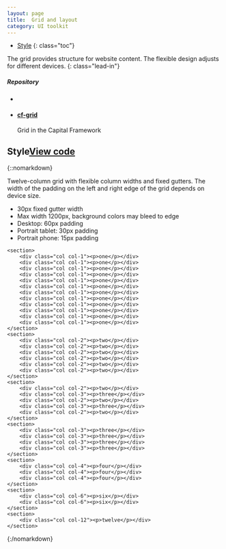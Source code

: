 ```yaml
---
layout: page
title:  Grid and layout
category: UI toolkit
---
```


- [Style](#style)
{: class="toc"}

<div class="content-50 content-first">

The grid provides structure for website content. The flexible design adjusts for different devices. 
{: class="lead-in"}

</div>

<div class="content-50 content-last">
  <h5 class="repo-list-header">Repository</h5>
  <ul class="repo-list">
    <li>
      <i class="cf-icon cf-icon-github"></i>
    </li>
    <li>
      <a href="http://github.com/cfpb/cf-grid"><h4>cf-grid</h4></a>
      <p>Grid in the Capital Framework</p>
    </li>
  </ul>
</div>

<h2 id="style">Style<span class="cf-code-link"><a href="http://cfpb.github.io/cf-grid/docs/">View code <i class="cf-icon cf-icon-external-link"></i></a></span></h2>

{::nomarkdown}
<div class="grid-demo cols-12">

Twelve-column grid with flexible column widths and fixed gutters. The width of the padding on the left and right edge of the grid depends on device size. 
* 30px fixed gutter width
* Max width 1200px, background colors may bleed to edge
* Desktop: 60px padding
* Portrait tablet: 30px padding
* Portrait phone: 15px padding
    
</div>

    <section>
        <div class="col col-1"><p>one</p></div>
        <div class="col col-1"><p>one</p></div>
        <div class="col col-1"><p>one</p></div>
        <div class="col col-1"><p>one</p></div>
        <div class="col col-1"><p>one</p></div>
        <div class="col col-1"><p>one</p></div>
        <div class="col col-1"><p>one</p></div>
        <div class="col col-1"><p>one</p></div>
        <div class="col col-1"><p>one</p></div>
        <div class="col col-1"><p>one</p></div>
        <div class="col col-1"><p>one</p></div>
        <div class="col col-1"><p>one</p></div>
    </section>
    <section>
        <div class="col col-2"><p>two</p></div>
        <div class="col col-2"><p>two</p></div>
        <div class="col col-2"><p>two</p></div>
        <div class="col col-2"><p>two</p></div>
        <div class="col col-2"><p>two</p></div>
        <div class="col col-2"><p>two</p></div>
    </section>
    <section>
        <div class="col col-2"><p>two</p></div>
        <div class="col col-3"><p>three</p></div>
        <div class="col col-2"><p>two</p></div>
        <div class="col col-3"><p>three</p></div>
        <div class="col col-2"><p>two</p></div>
    </section>
    <section>
        <div class="col col-3"><p>three</p></div>
        <div class="col col-3"><p>three</p></div>
        <div class="col col-3"><p>three</p></div>
        <div class="col col-3"><p>three</p></div>
    </section>
    <section>
        <div class="col col-4"><p>four</p></div>
        <div class="col col-4"><p>four</p></div>
        <div class="col col-4"><p>four</p></div>
    </section>
    <section>
        <div class="col col-6"><p>six</p></div>
        <div class="col col-6"><p>six</p></div>
    </section>
    <section>
        <div class="col col-12"><p>twelve</p></div>
    </section>
</div>
{:/nomarkdown}

